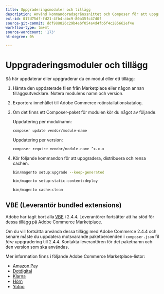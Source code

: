 ```yaml
---
title: Uppgraderingsmoduler och tillägg
description: Använd kommandoradsgränssnittet och Composer för att uppgradera Adobe Commerce-moduler och tillägg.
exl-id: 017d75df-fd21-4fb4-abc9-80a35fc47d0f
source-git-commit: ddf988826c29b4ebf054a4d4fb5f4c285662ef4e
workflow-type: tm+mt
source-wordcount: '173'
ht-degree: 0%

---
```


# Uppgraderingsmoduler och tillägg

Så här uppdaterar eller uppgraderar du en modul eller ett tillägg:

1. Hämta den uppdaterade filen från Marketplace eller någon annan tilläggsutvecklare. Notera modulens namn och version.

1. Exportera innehållet till Adobe Commerce rotinstallationskatalog.

1. Om det finns ett Composer-paket för modulen kör du något av följande.

   Uppdatering per modulnamn:

   ```bash
   composer update vendor/module-name
   ```

   Uppdatering per version:

   ```bash
   composer require vendor/module-name ^x.x.x
   ```

1. Kör följande kommandon för att uppgradera, distribuera och rensa cachen.

   ```bash
   bin/magento setup:upgrade --keep-generated
   ```

   ```bash
   bin/magento setup:static-content:deploy
   ```

   ```bash
   bin/magento cache:clean
   ```

## VBE (Leverantör bundled extensions)

Adobe har tagit bort alla [VBE](https://devdocs.magento.com/extensions/vendor/) i 2.4.4. Leverantörer fortsätter att ha stöd för dessa tillägg på Adobe Commerce Marketplace.

Om du vill fortsätta använda dessa tillägg med Adobe Commerce 2.4.4 och senare måste du uppdatera motsvarande paketberoenden i `composer.json` fil _före_ uppgradering till 2.4.4. Kontakta leverantören för det paketnamn och den version som ska användas.

Mer information finns i följande Adobe Commerce Marketplace-listor:

- [Amazon Pay](https://marketplace.magento.com/amzn-amazon-pay-magento-2-module.html)
- [Dotdigital](https://marketplace.magento.com/dotdigital-dotdigital-magento2-os-package.html)
- [Klarna](https://marketplace.magento.com/klarna-m2-klarna.html)
- [Hörn](https://marketplace.magento.com/vertexinc-vertex-tax-module.html)
- [Yotpo](https://marketplace.magento.com/yotpo-module-yotpo.html)
